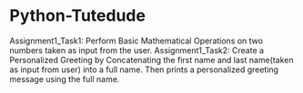 # Python-Tutedude

Assignment1_Task1: Perform Basic Mathematical Operations on two numbers taken as input from the user.
Assignment1_Task2: Create a Personalized Greeting by Concatenating the first name and last name(taken as input from user) into a full name. Then prints a personalized greeting message using the full name.
